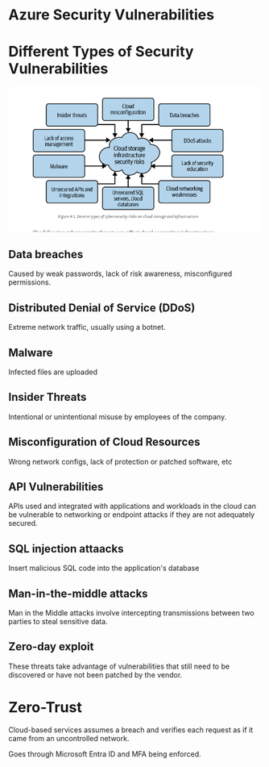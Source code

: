 # Azure Security Vulnerabilities

# Different Types of Security Vulnerabilities

![Azure Security Vulnerabilities](./images/security-vulnerabilities.png)

## Data breaches

Caused by weak passwords, lack of risk awareness, misconfigured permissions.

## Distributed Denial of Service (DDoS)

Extreme network traffic, usually using a botnet.

## Malware

Infected files are uploaded

## Insider Threats

Intentional or unintentional misuse by employees of the company.

## Misconfiguration of Cloud Resources

Wrong network configs, lack of protection or patched software, etc

## API Vulnerabilities

APIs used and integrated with applications and workloads in the cloud can be vulnerable to networking or endpoint attacks if they are not adequately secured.

## SQL injection attaacks

Insert malicious SQL code into the application's database

## Man-in-the-middle attacks

Man in the Middle attacks involve intercepting transmissions between two parties to steal sensitive data.

## Zero-day exploit

These threats take advantage of vulnerabilities that still need to be discovered or have not been patched by the vendor.

# Zero-Trust

Cloud-based services assumes a breach and verifies each request as if it came from an uncontrolled network.

Goes through Microsoft Entra ID and MFA being enforced.
